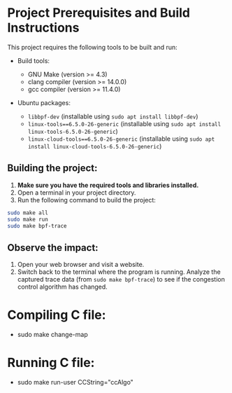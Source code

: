# Project Prerequisites and Build Instructions
This project requires the following tools to be built and run:

- Build tools:

  - GNU Make (version >= 4.3)
  - clang compiler (version >= 14.0.0)
  - gcc compiler (version >= 11.4.0)
    
- Ubuntu packages:

  - ```libbpf-dev``` (installable using ```sudo apt install libbpf-dev```)
  - ```linux-tools==6.5.0-26-generic``` (installable using ```sudo apt install linux-tools-6.5.0-26-generic```)
  - ```linux-cloud-tools==6.5.0-26-generic``` (installable using ```sudo apt install linux-cloud-tools-6.5.0-26-generic```)
 
## Building the project:

1. **Make sure you have the required tools and libraries installed.**
2. Open a terminal in your project directory.
3. Run the following command to build the project:
```bash
sudo make all
sudo make run
sudo make bpf-trace
```

## Observe the impact:

1. Open your web browser and visit a website.
2. Switch back to the terminal where the program is running. Analyze the captured trace data (from ```sudo make bpf-trace```) to see if the congestion control algorithm has changed.


# Compiling C file:
- sudo make change-map

# Running C file:
- sudo make run-user CCString="ccAlgo"
